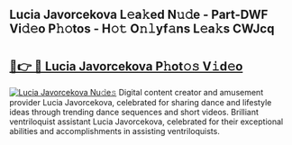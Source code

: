 ## Lucia Javorcekova L𝚎a𝚔ed N𝚞𝚍e - Part-DWF Vi𝚍𝚎o P𝚑𝚘tos - H𝚘𝚝 O𝚗𝚕yf𝚊ns L𝚎a𝚔s CWJcq

# <h2><a href="http://kf13kcl.oniu.top/?m=Lucia+Javorcekova">🔗👉 🔴 Lucia Javorcekova P𝚑ot𝚘𝚜 V𝚒d𝚎o</a></h2>

[![Lucia Javorcekova Nu𝚍e𝚜](https://i.imgur.com/0qMVB7G.gif)](http://kf13kcl.oniu.top/?m=Lucia+Javorcekova)
Digital content creator and amusement provider Lucia Javorcekova, celebrated for sharing dance and lifestyle ideas through trending dance sequences and short videos. Brilliant ventriloquist assistant Lucia Javorcekova, celebrated for their exceptional abilities and accomplishments in assisting ventriloquists.  
